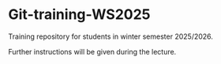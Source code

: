 # Git-training-WS2025

Training repository for students in winter semester 2025/2026.

Further instructions will be given during the lecture.
